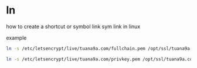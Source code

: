 # ln

how to create a shortcut or symbol link sym link in linux

example

```bash
ln -s /etc/letsencrypt/live/tuana9a.com/fullchain.pem /opt/ssl/tuana9a.com/fullchain.pem
```

```bash
ln -s /etc/letsencrypt/live/tuana9a.com/privkey.pem /opt/ssl/tuana9a.com/privkey.pem
```
